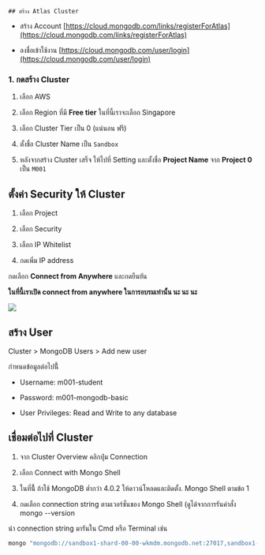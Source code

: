     ## สร้าง Atlas Cluster

- สร้าง Account [https://cloud.mongodb.com/links/registerForAtlas](https://cloud.mongodb.com/links/registerForAtlas)

- ลงชื่อเข้าใช้งาน [https://cloud.mongodb.com/user/login](https://cloud.mongodb.com/user/login)

### 1. กดสร้าง Cluster

1. เลือก AWS 
2. เลือก​ Region ที่มี **Free tier** ในที่นี้เราจะเลือก Singapore

3. เลือก Cluster Tier เป็น 0 (แน่นอน ฟรี)

4. ตั้งชื่อ Cluster Name เป็น `Sandbox`

5. หลังจากสร้าง Cluster เสร็จ ให้ไปที่ Setting และตั้งชื่อ **Project Name** จาก **Project 0** เป็น `M001`

## ตั้งค่า Security ให้ Cluster

1. เลือก Project

2. เลือก Security

3. เลือก IP Whitelist

4. กดเพิ่ม IP address

กดเลือก **Connect from Anywhere** และกดยืนยัน 

**ในที่นี้เราเปิด connect from anywhere ในการอบรมเท่านั้น นะ นะ นะ**

![](#)

## สร้าง User

Cluster \> MongoDB Users \> Add new user

กำหนดข้อมูลต่อไปนี้้

- Username: m001-student

- Password: m001-mongodb-basic

- User Privileges: Read and Write to any database

## เชื่อมต่อไปที่ Cluster 

1. จาก Cluster Overview คลิกปุ่ม Connection 

2. เลือก Connect with Mongo Shell

3. ในที่นี้้ ถ้าใช้ MongoDB ต่ำกว่า 4.0.2 ให้ดาวน์โหลดและติดตั้ง. Mongo Shell ตามข้อ 1

4. กดเลือก connection string ตามเวอร์ชั่นของ Mongo Shell (ดูได้จากการรันคำสั่ง mongo --version

นำ connection string มารันใน Cmd หรือ Terminal เช่น

```bash
mongo "mongodb://sandbox1-shard-00-00-wkmdm.mongodb.net:27017,sandbox1-shard-00-01-wkmdm.mongodb.net:27017,sandbox1-shard-00-02-wkmdm.mongodb.net:27017/test?replicaSet=Sandbox1-shard-0" --ssl --authenticationDatabase admin --username m001-student --password <PASSWORD>`
```
